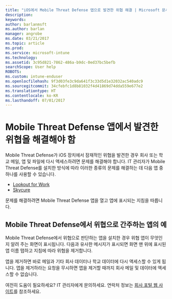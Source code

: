 ```yaml
---
title: "iOS에서 Mobile Threat Defense 앱으로 발견한 위협 해결 | Microsoft 문서"
description: 
keywords: 
author: barlanmsft
ms.author: barlan
manager: angrobe
ms.date: 03/21/2017
ms.topic: article
ms.prod: 
ms.service: microsoft-intune
ms.technology: 
ms.assetid: 3c95d821-7862-486a-b9dc-0ed37bc5befb
searchScope: User help
ROBOTS: 
ms.custom: intune-enduser
ms.openlocfilehash: 9f3d03fe3c9da641f3c33d5d1e32032ac540adc9
ms.sourcegitcommit: 34cfebfc1d8b81032f4d41869d74dda559e677e2
ms.translationtype: HT
ms.contentlocale: ko-KR
ms.lasthandoff: 07/01/2017
---
```

# <a name="you-need-to-resolve-a-threat-found-by-a-mobile-threat-defense-app"></a>Mobile Threat Defense 앱에서 발견한 위협을 해결해야 함

Mobile Threat Defense가 iOS 장치에서 잠재적인 위협을 발견한 경우 회사 또는 학교 메일, 앱 및 파일에 다시 액세스하려면 문제를 해결해야 합니다. IT 관리자가 Mobile Threat Defense를 설치한 방식에 따라 이러한 종류의 문제를 해결하는 데 다음 앱 중 하나를 사용할 수 있습니다.

* [Lookout for Work](you-need-to-resolve-a-threat-found-by-lookout-for-work-ios.md)
* [Skycure](you-need-to-resolve-a-threat-found-by-skycure-ios.md)

문제를 해결하려면 Mobile Threat Defense 앱을 열고 앱에 표시되는 지침을 따릅니다.

## <a name="example-of-an-app-that-mobile-threat-defense-sees-as-a-threat"></a>Mobile Threat Defense에서 위협으로 간주하는 앱의 예

Mobile Threat Defense에서 위협으로 판단하는 앱을 설치한 경우 위협 앱이 무엇인지 알려 주는 화면이 표시됩니다. 다음과 유사한 메시지가 표시되면 화면 맨 위에 표시된 앱 이름 탭하고 지침에 따라 위협을 제거합니다.

앱을 제거하면 바로 메일과 기타 회사 데이터나 학교 데이터에 다시 액세스할 수 있게 됩니다. 앱을 제거하라는 요청을 무시하면 앱을 제거할 때까지 회사 메일 및 데이터에 액세스할 수 없습니다.

여전히 도움이 필요하세요? IT 관리자에게 문의하세요. 연락처 정보는 [회사 포털 웹 사이트](http://portal.manage.microsoft.com)를 참조하세요.
